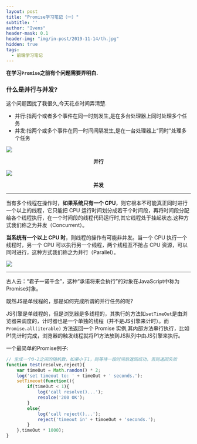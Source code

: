 ```yaml
---
layout: post
title: "Promise学习笔记（一）"
subtitle: ''
author: "Ivens"
header-mask: 0.1
header-img: "img/in-post/2019-11-14/th.jpg"
hidden: true
tags:
  - 前端学习笔记
---
```


**在学习`Promise`之前有个问题需要弄明白.**

### 什么是并行与并发?

这个问题困扰了我很久,今天花点时间弄清楚.

- 并行:指两个或者多个事件在同一时刻发生,是在多台处理器上同时处理多个任务
- 并发:指两个或多个事件在同一时间间隔发生,是在一台处理器上“同时”处理多个任务

![](../../../../img/in-post/2019-11-14/b.png)
<center><strong>并行</strong></center>

![](../../../../img/in-post/2019-11-14/c.png)
<center><strong>并发</strong></center>

***

当有多个线程在操作时，**如果系统只有一个 CPU**，则它根本不可能真正同时进行一个以上的线程，它只能把 CPU 运行时间划分成若干个时间段，再将时间段分配给各个线程执行，在一个时间段的线程代码运行时,其它线程处于挂起状态.这种方式我们称之为并发（Concurrent）。

**当系统有一个以上 CPU 时**，则线程的操作有可能非并发。当一个 CPU 执行一个线程时，另一个 CPU 可以执行另一个线程，两个线程互不抢占 CPU 资源，可以同时进行，这种方式我们称之为并行（Parallel）。

![](../../../../img/in-post/2019-11-14/d.png)

***

古人云：“君子一诺千金”，这种“承诺将来会执行”的对象在JavaScript中称为Promise对象。

既然JS是单线程的，那是如何完成所谓的并行任务的呢?

JS引擎是单线程的，但是浏览器是多线程的，其执行的方法如`setTimeOut`是由浏览器来调度的，计时器也是一个单独的线程（并不是JS引擎来计时）。而`Promise.all(iterable)` 方法返回一个 Promise 实例,其内部方法串行执行，比如P1先计时完成，浏览器的触发线程就将P1方法放到JS队列中由JS引擎来执行。

一个最简单的Promise例子:
```js
// 生成一个0-2之间的随机数，如果小于1，则等待一段时间后返回成功，否则返回失败
function test(resolve,reject){
    var timeOut = Math.random() * 2;
    log('set timeout to: ' + timeOut + ' seconds.');
    setTimeout(function(){
        if(timeOut < 1){
            log('call resolve()...');
            resolce('200 OK');
        }
        else{
            log('call reject()...');
            reject('timeout in' + timoeOut + 'seconds.');
        }
    },timeOut * 1000);
}
```